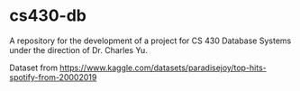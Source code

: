 # cs430-db
A repository for the development of a project for CS 430 Database Systems under the direction of Dr. Charles Yu.

Dataset from https://www.kaggle.com/datasets/paradisejoy/top-hits-spotify-from-20002019
